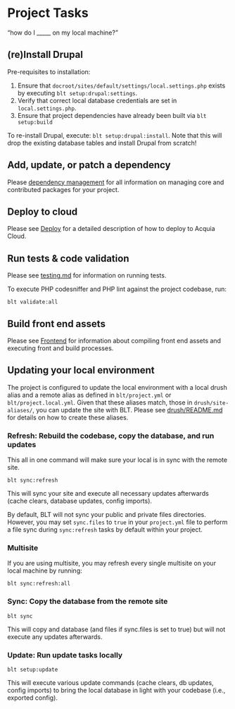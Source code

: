 # Project Tasks

“how do I _____ on my local machine?”

## (re)Install Drupal

Pre-requisites to installation:

1. Ensure that `docroot/sites/default/settings/local.settings.php` exists by executing `blt setup:drupal:settings`.
1. Verify that correct local database credentials are set in `local.settings.php`.
1. Ensure that project dependencies have already been built via `blt setup:build`

To re-install Drupal, execute: `blt setup:drupal:install`. Note that this will drop the existing database tables and install Drupal from scratch!

## Add, update, or patch a dependency

Please [dependency management](dependency-management.md) for all information on managing core and contributed packages for your project.

## Deploy to cloud

Please see [Deploy](deploy.md) for a detailed description of how to deploy to Acquia Cloud.

## Run tests & code validation

Please see [testing.md](testing.md) for information on running tests.

To execute PHP codesniffer and PHP lint against the project codebase, run:

    blt validate:all

## Build front end assets

Please see [Frontend](frontend.md) for information about compiling front end assets and executing front and build processes.

## Updating your local environment

The project is configured to update the local environment with a local drush alias and a remote alias as defined in `blt/project.yml` or `blt/project.local.yml`. Given that these aliases match, those in `drush/site-aliases/`, you can update the site with BLT. Please see [drush/README.md](../template/drush/README.md) for details on how to create these aliases.

### Refresh: Rebuild the codebase, copy the database, and run updates

This all in one command will make sure your local is in sync with the remote site.

    blt sync:refresh

This will sync your site and execute all necessary updates afterwards (cache clears, database updates, config imports).

By default, BLT will not sync your public and private files directories. However, you may set `sync.files` to `true` in your `project.yml` file to perform a file sync during `sync:refresh` tasks by default
within your project.

### Multisite

If you are using multisite, you may refresh every single multisite on your local machine by running:

    blt sync:refresh:all

### Sync: Copy the database from the remote site

    blt sync

This will copy and database (and files if sync.files is set to true) but will not execute any updates afterwards.

### Update: Run update tasks locally

    blt setup:update

This will execute various update commands (cache clears, db updates, config imports) to bring the local database in light with your codebase (i.e., exported config).
